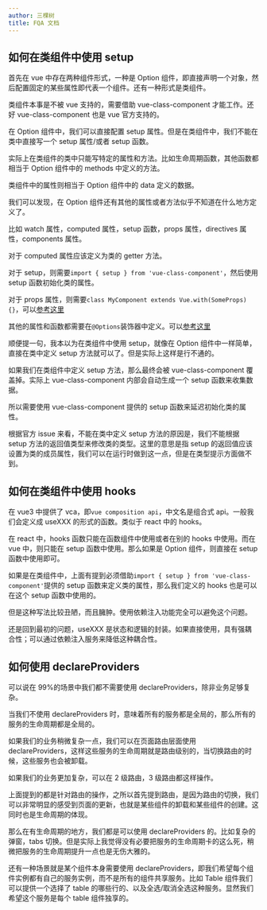 ```yaml
---
author: 三棵树
title: FQA 文档
---
```


## 如何在类组件中使用 setup

首先在 vue 中存在两种组件形式，一种是 Option 组件，即直接声明一个对象，然后配置固定的某些属性即代表一个组件。还有一种形式是类组件。

类组件本事是不被 vue 支持的，需要借助 vue-class-component 才能工作。还好 vue-class-component 也是 vue 官方支持的。

在 Option 组件中，我们可以直接配置 setup 属性。但是在类组件中，我们不能在类中直接写一个 setup 属性/或者 setup 函数。

实际上在类组件的类中只能写特定的属性和方法。比如生命周期函数，其他函数都相当于 Option 组件中的 methods 中定义的方法。

类组件中的属性则相当于 Option 组件中的 data 定义的数据。

我们可以发现，在 Option 组件还有其他的属性或者方法似乎不知道在什么地方定义了。

比如 watch 属性，computed 属性，setup 函数，props 属性，directives 属性，components 属性。

对于 computed 属性应该定义为类的 getter 方法。

对于 setup，则需要`import { setup } from 'vue-class-component'`，然后使用 setup 函数初始化类的属性。

对于 props 属性，则需要`class MyComponent extends Vue.with(SomeProps) {}`，可以[参考这里](https://github.com/vuejs/vue-class-component/issues/465)

其他的属性和函数都需要在`@Options`装饰器中定义。可以[参考这里](https://github.com/vuejs/vue-class-component/issues/406)

顺便提一句，我本以为在类组件中使用 setup，就像在 Option 组件中一样简单，直接在类中定义 setup 方法就可以了。但是实际上这样是行不通的。

如果我们在类组件中定义 setup 方法，那么最终会被 vue-class-component 覆盖掉。实际上 vue-class-component 内部会自动生成一个 setup 函数来收集数据。

所以需要使用 vue-class-component 提供的 setup 函数来延迟初始化类的属性。

根据官方 issue 来看，不能在类中定义 setup 方法的原因是，我们不能根据 setup 方法的返回值类型来修改类的类型。这里的意思是指 setup 的返回值应该设置为类的成员属性，我们可以在运行时做到这一点，但是在类型提示方面做不到。

## 如何在类组件中使用 hooks

在 vue3 中提供了 vca，即`vue composition api`，中文名是组合式 api。一般我们会定义成 useXXX 的形式的函数。类似于 react 中的 hooks。

在 react 中，hooks 函数只能在函数组件中使用或者在别的 hooks 中使用。而在 vue 中，则只能在 setup 函数中使用。那么如果是 Option 组件，则直接在 setup 函数中使用即可。

如果是在类组件中，上面有提到必须借助`import { setup } from 'vue-class-component'`提供的 setup 函数来定义类的属性，那么我们定义的 hooks 也是可以在这个 setup 函数中使用的。

但是这种写法比较丑陋，而且臃肿。使用依赖注入功能完全可以避免这个问题。

还是回到最初的问题，useXXX 是状态和逻辑的封装。如果直接使用，具有强耦合性；可以通过依赖注入服务来降低这种耦合性。

## 如何使用 declareProviders

可以说在 99%的场景中我们都不需要使用 declareProviders，除非业务足够复杂。

当我们不使用 declareProviders 时，意味着所有的服务都是全局的，那么所有的服务的生命周期都是全局的。

如果我们的业务稍微复杂一点，我们可以在页面路由层面使用 declareProviders，这样这些服务的生命周期就是路由级别的，当切换路由的时候，这些服务也会被卸载。

如果我们的业务更加复杂，可以在 2 级路由，3 级路由都这样操作。

上面提到的都是针对路由的操作，之所以首先提到路由，是因为路由的切换，我们可以非常明显的感受到页面的更新，也就是某些组件的卸载和某些组件的创建。这同时也是生命周期的体现。

那么在有生命周期的地方，我们都是可以使用 declareProviders 的。比如复杂的弹窗，tabs 切换。但是实际上我觉得没有必要把服务的生命周期卡的这么死，稍微把服务的生命周期提升一点也是无伤大雅的。

还有一种场景就是某个组件本身需要使用 declareProviders，即我们希望每个组件实例都有自己的服务实例，而不是所有的组件共享服务。比如 Table 组件我们可以提供一个选择了 table 的哪些行的、以及全选/取消全选这种服务。显然我们希望这个服务是每个 table 组件独享的。
